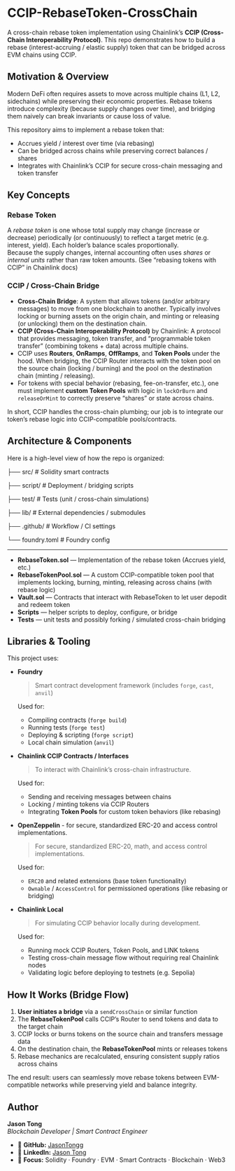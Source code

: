 # CCIP-RebaseToken-CrossChain

A cross-chain rebase token implementation using Chainlink’s **CCIP (Cross-Chain Interoperability Protocol)**. This repo demonstrates how to build a rebase (interest-accruing / elastic supply) token that can be bridged across EVM chains using CCIP.

## Motivation & Overview

Modern DeFi often requires assets to move across multiple chains (L1, L2, sidechains) while preserving their economic properties. Rebase tokens introduce complexity (because supply changes over time), and bridging them naively can break invariants or cause loss of value.

This repository aims to implement a rebase token that:

- Accrues yield / interest over time (via rebasing)  
- Can be bridged across chains while preserving correct balances / shares  
- Integrates with Chainlink’s CCIP for secure cross-chain messaging and token transfer  

## Key Concepts

### Rebase Token

A *rebase token* is one whose total supply may change (increase or decrease) periodically (or continuously) to reflect a target metric (e.g. interest, yield). Each holder’s balance scales proportionally.  
Because the supply changes, internal accounting often uses *shares* or *internal units* rather than raw token amounts. (See “rebasing tokens with CCIP” in Chainlink docs)

### CCIP / Cross-Chain Bridge

- **Cross-Chain Bridge**: A system that allows tokens (and/or arbitrary messages) to move from one blockchain to another. Typically involves locking or burning assets on the origin chain, and minting or releasing (or unlocking) them on the destination chain.
- **CCIP (Cross-Chain Interoperability Protocol)** by Chainlink: A protocol that provides messaging, token transfer, and “programmable token transfer” (combining tokens + data) across multiple chains.
- CCIP uses **Routers**, **OnRamps**, **OffRamps**, and **Token Pools** under the hood. When bridging, the CCIP Router interacts with the token pool on the source chain (locking / burning) and the pool on the destination chain (minting / releasing).
- For tokens with special behavior (rebasing, fee-on-transfer, etc.), one must implement **custom Token Pools** with logic in `lockOrBurn` and `releaseOrMint` to correctly preserve “shares” or state across chains.

In short, CCIP handles the cross-chain plumbing; our job is to integrate our token’s rebase logic into CCIP-compatible pools/contracts.

## Architecture & Components

Here is a high-level view of how the repo is organized:

├── src/ # Solidity smart contracts

├── script/ # Deployment / bridging scripts

├── test/ # Tests (unit / cross-chain simulations)

├── lib/ # External dependencies / submodules

├── .github/ # Workflow / CI settings

└── foundry.toml # Foundry config

---

- **RebaseToken.sol** — Implementation of the rebase token (Accrues yield, etc.)  
- **RebaseTokenPool.sol** — A custom CCIP-compatible token pool that implements locking, burning, minting, releasing across chains (with rebase logic)  
- **Vault.sol** — Contracts that interact with RebaseToken to let user depodit and redeem token  
- **Scripts** — helper scripts to deploy, configure, or bridge  
- **Tests** — unit tests and possibly forking / simulated cross-chain bridging  

## Libraries & Tooling

This project uses:

- **Foundry**
  > Smart contract development framework (includes `forge`, `cast`, `anvil`)
  
  Used for:
  - Compiling contracts (`forge build`)
  - Running tests (`forge test`)
  - Deploying & scripting (`forge script`)
  - Local chain simulation (`anvil`)
    
- **Chainlink CCIP Contracts / Interfaces**
  > To interact with Chainlink’s cross-chain infrastructure.

  Used for:
  - Sending and receiving messages between chains  
  - Locking / minting tokens via CCIP Routers  
  - Integrating **Token Pools** for custom token behaviors (like rebasing)
  
- **OpenZeppelin** - for secure, standardized ERC-20 and access control implementations.
  > For secure, standardized ERC-20, math, and access control implementations.

  Used for:
  - `ERC20` and related extensions (base token functionality)  
  - `Ownable` / `AccessControl` for permissioned operations (like rebasing or bridging)  
    
- **Chainlink Local**
  > For simulating CCIP behavior locally during development.
  
  Used for:
  - Running mock CCIP Routers, Token Pools, and LINK tokens  
  - Testing cross-chain message flow without requiring real Chainlink nodes  
  - Validating logic before deploying to testnets (e.g. Sepolia)

## How It Works (Bridge Flow)

1. **User initiates a bridge** via a `sendCrossChain` or similar function  
2. The **RebaseTokenPool** calls CCIP’s Router to send tokens and data to the target chain  
3. CCIP locks or burns tokens on the source chain and transfers message data  
4. On the destination chain, the **RebaseTokenPool** mints or releases tokens  
5. Rebase mechanics are recalculated, ensuring consistent supply ratios across chains

The end result: users can seamlessly move rebase tokens between EVM-compatible networks while preserving yield and balance integrity.

## Author

**Jason Tong**  
*Blockchain Developer | Smart Contract Engineer*

- 🔗 **GitHub:** [JasonTongg](https://github.com/JasonTongg)  
- 💼 **LinkedIn:** [Jason Tong](https://www.linkedin.com/in/jason-tong-42600319a/)  
- 🧠 **Focus:** Solidity · Foundry · EVM · Smart Contracts · Blockchain · Web3
